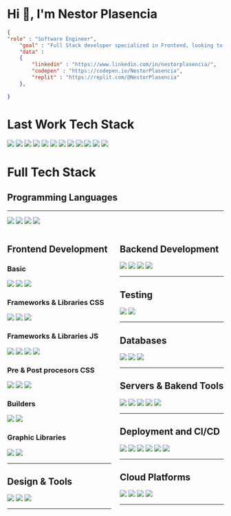 

# Hi 👋, I'm Nestor Plasencia

```json
{
"role" : "Software Engineer",
    "goal" : "Full Stack developer specialized in Frontend, looking to take my code to the next level.",
    "data" :
    {
        "linkedin" : "https://www.linkedin.com/in/nestorplasencia/",
        "codepen" : "https://codepen.io/NestorPlasencia",
        "replit" : "https://replit.com/@NestorPlasencia"
    },
    
}
```

# Last Work Tech Stack
<p>
<img src="https://img.shields.io/badge/JavaScript-f7df1e?style=for-the-badge&logo=javascript&logoColor=black">
<img src="https://img.shields.io/badge/Python-3776AB?style=for-the-badge&logo=python&logoColor=white">
<img src="https://img.shields.io/badge/Tailwind%20CSS-40A2AB?style=for-the-badge&logo=Tailwind%20CSS&logoColor=white">
<img src="https://img.shields.io/badge/PostCSS-DD3A0A?style=for-the-badge&logo=PostCSS&logoColor=white">
<img src="https://img.shields.io/badge/django-092E20?style=for-the-badge&logo=django&logoColor=white">
<img src="https://img.shields.io/badge/MySQL-005C84?style=for-the-badge&logo=mysql&logoColor=white">
<img src="https://img.shields.io/badge/NGINX-009639?style=for-the-badge&logo=NGINX&logoColor=white">
<img src="https://img.shields.io/badge/redis-DC382D?style=for-the-badge&logo=redis&logoColor=white">
<img src="https://img.shields.io/badge/GitHub-100000?style=for-the-badge&logo=github&logoColor=white">
<img src="https://img.shields.io/badge/Google%20Cloud-4285F4?style=for-the-badge&logo=Google%20Cloud&logoColor=white">
<img src="https://img.shields.io/badge/Figma-F24E1E?style=for-the-badge&logo=Figma&logoColor=white">
<img src="https://img.shields.io/badge/Notion-000000?style=for-the-badge&logo=notion&logoColor=white">
</p>


# Full Tech Stack

## Programming Languages
<hr>
<p>
    <img src="https://img.shields.io/badge/JavaScript-f7df1e?style=for-the-badge&logo=javascript&logoColor=black">
    <img src="https://img.shields.io/badge/Python-3776AB?style=for-the-badge&logo=python&logoColor=white">
    <img src="https://img.shields.io/badge/JAVA-007396?style=flat&logo=java&logoColor=white">
    <img src="https://img.shields.io/badge/C++-00599C?style=flat&logo=c%2B%2B&logoColor=white">
</p>

<section style="display:flex;">
  <section style="width:49%; margin-right:20px;">

## Frontend Development

### Basic

<p>
    <img src="https://img.shields.io/badge/HTML5-E34F26?style=for-the-badge&logo=html5&logoColor=white">
    <img src="https://img.shields.io/badge/CSS3-1572B6?style=for-the-badge&logo=css3&logoColor=white">
    <img
        src="https://img.shields.io/badge/JavaScript-f7df1e?style=for-the-badge&logo=javascript&logoColor=black">
</p>

### Frameworks & Libraries CSS

<p>
    <img
        src="https://img.shields.io/badge/Tailwind%20CSS-40A2AB?style=for-the-badge&logo=Tailwind%20CSS&logoColor=white">
    <img src="https://img.shields.io/badge/Boostrap-7952B3?style=for-the-badge&logo=Bootstrap&logoColor=white">
    <img src="https://img.shields.io/badge/BULMA-00D1B2?style=flat&logo=Bulma&logoColor=white">
</p>

### Frameworks & Libraries JS

<p>
    <img src="https://img.shields.io/badge/React-20232A?style=for-the-badge&logo=react&logoColor=61DAFB">
    <img src="https://img.shields.io/badge/Vue-33475B?style=for-the-badge&logo=Vue.js&logoColor=61DAFB">
    <img src="https://img.shields.io/badge/jquery-0769AD?style=for-the-badge&logo=jquery&logoColor=white">
    <img src="https://img.shields.io/badge/ANGULAR-DD0031?style=flat&logo=angular&logoColor=white">
</p>

### Pre & Post procesors CSS

<p>
    <img src="https://img.shields.io/badge/sass-CC6699?style=for-the-badge&logo=sass&logoColor=white">
    <img src="https://img.shields.io/badge/PostCSS-DD3A0A?style=for-the-badge&logo=PostCSS&logoColor=white">
    <img src="https://img.shields.io/badge/LESS-1D365D?style=flate&logo=less&logoColor=white">
</p>

### Builders

<p>
    <img src="https://img.shields.io/badge/Webpack-1B74BA?style=for-the-badge&logo=Webpack&logoColor=8DD6F9">
    <img src="https://img.shields.io/badge/gulp-CF4647?style=for-the-badge&logo=gulp&logoColor=white">
</p>

### Graphic Libraries

<p>
    <img src="https://img.shields.io/badge/D3-F9A03C?style=for-the-badge&logo=D3.js&logoColor=black">
    <img src="https://img.shields.io/badge/Chart.js-CF4647?style=flat&logo=Chart.js&logoColor=white">
</p>

<hr>

## Design & Tools

<p>
    <img src="https://img.shields.io/badge/Figma-F24E1E?style=for-the-badge&logo=Figma&logoColor=white">
    <img src="https://img.shields.io/badge/Notion-000000?style=for-the-badge&logo=notion&logoColor=white">
    <img
        src="https://img.shields.io/badge/Adobe%20Illustrator-FF9A00?style=flat&logo=Adobe%20Illustrator&logoColor=white">
</p>
<hr>


  </section>
  <section style="width:49%;">

## Backend Development
<p>
    <img src="https://img.shields.io/badge/Node.js-339933?style=for-the-badge&logo=nodedotjs&logoColor=white">
    <img src="https://img.shields.io/badge/Express.js-000000?style=for-the-badge&logo=express&logoColor=white">
    <img src="https://img.shields.io/badge/django-092E20?style=for-the-badge&logo=django&logoColor=white">
    <img src="https://img.shields.io/badge/SPRING%20BOOT-6DB33F?style=flate&logo=Spring%20Boot&logoColor=white">
</p>
<hr>

## Testing
<p>
    <img src="https://img.shields.io/badge/chai-white?style=for-the-badge&logo=chai&logoColor=A30701">
    <img src="https://img.shields.io/badge/selenium-43B02A?style=for-the-badge&logo=selenium&logoColor=white">
</p>
<hr>

## Databases
<p>
    <img src="https://img.shields.io/badge/MongoDB-white?style=for-the-badge&logo=mongodb&logoColor=4EA94B">
    <img src="https://img.shields.io/badge/MySQL-005C84?style=for-the-badge&logo=mysql&logoColor=white">
    <img
        src="https://img.shields.io/badge/PostgreSQL-4169E1?style=for-the-badge&logo=PostgreSQL&logoColor=white">
</p>
<hr>

## Servers & Bakend Tools

</p>
<img src="https://img.shields.io/badge/Postman-FF6C37?style=for-the-badge&logo=Postman&logoColor=white">
<img src="https://img.shields.io/badge/NGINX-009639?style=for-the-badge&logo=NGINX&logoColor=white">
<img src="https://img.shields.io/badge/redis-DC382D?style=for-the-badge&logo=redis&logoColor=white">
<img src="https://img.shields.io/badge/RabbitMQ-FF6600?style=flat&logo=RabbitMQ&logoColor=white">
<img src="https://img.shields.io/badge/SENTRY-362D59?style=flat&logo=SENTRY&logoColor=white">
</p>
<hr>

## Deployment and CI/CD
<p>
    <img src="https://img.shields.io/badge/Git-F05032?style=for-the-badge&logo=git&logoColor=white">
    <img src="https://img.shields.io/badge/GitHub-100000?style=for-the-badge&logo=github&logoColor=white">
    <img src="https://img.shields.io/badge/Linux-FCC624?style=for-the-badge&logo=linux&logoColor=black">
    <img src="https://img.shields.io/badge/Docker-2496ED?style=for-the-badge&logo=Docker&logoColor=white">
    <img src="https://img.shields.io/badge/KUBERNETES-326CE5?style=flat&logo=KUBERNETES&logoColor=white">
    <img src="https://img.shields.io/badge/JENKINS-D24939?style=flat&logo=JENKINS&logoColor=white">
</p>
<hr>


## Cloud Platforms

<p>
    <img
        src="https://img.shields.io/badge/Google%20Cloud-4285F4?style=for-the-badge&logo=Google%20Cloud&logoColor=white">
    <img src="https://img.shields.io/badge/Heroku-430098?style=for-the-badge&logo=heroku&logoColor=white">
    <img src="https://img.shields.io/badge/firebase-FFCA28?style=for-the-badge&logo=firebase&logoColor=black">
    <img src="https://img.shields.io/badge/AZURE-0078D4?style=flate&logo=Microsoft%20Azure&logoColor=white">
</p>
<hr>


  </section>
</section>
